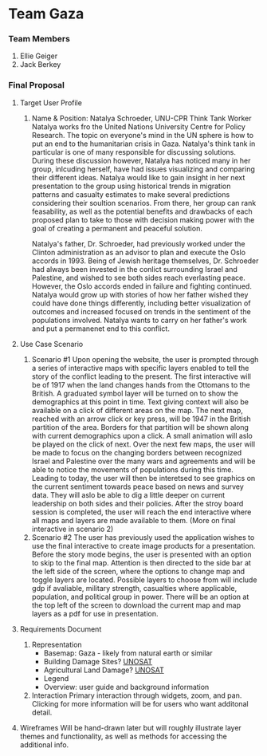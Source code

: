 # Team Gaza

### Team Members
1. Ellie Geiger
2. Jack Berkey

### Final Proposal
1. Target User Profile
    1. Name & Position: Natalya Schroeder, UNU-CPR Think Tank Worker
        Natalya works fro the United Nations University Centre for Policy Research. The topic on everyone's mind in the UN sphere is how to put an end to the humanitarian crisis in Gaza. Natalya's think tank in particular is one of many responsible for discussing solutions. During these discussion however, Natalya has noticed many in her group, inlcuding herself, have had issues visualizing and comparing their different ideas. Natalya would like to gain insight in her next presentation to the group using historical trends in migration patterns and casualty estimates to make several predictions considering their soultion scenarios. From there, her group can rank feasability, as well as the potential benefits and drawbacks of each proposed plan to take to those with decision making power with the goal of creating a permanent and peaceful solution.

        Natalya's father, Dr. Schroeder, had previously worked under the Clinton administration as an advisor to plan and execute the Oslo accords in 1993. Being of Jewish heritage themselves, Dr. Schroeder had always been invested in the conlict surrounding Israel and Palestine, and wished to see both sides reach everlasting peace. However, the Oslo accords ended in failure and fighting continued. Natalya would grow up with stories of how her father wished they could have done things differently, including better visualization of outcomes and increased focused on trends in the sentiment of the populations involved. Natalya wants to carry on her father's work and put a permanenet end to this conflict.
        
2. Use Case Scenario
    1. Scenario #1
        Upon opening the website, the user is prompted through a series of interactive maps with specific layers enabled to tell the story of the conflict leading to the present. The first interactive will be of 1917 when the land changes hands from the Ottomans to the British. A graduated symbol layer will be turned on to show the demographics at this point in time. Text giving context will also be available on a click of different areas on the map. The next map, reached with an arrow click or key press, will be 1947 in the British partition of the area. Borders for that partition will be shown along with current demographics upon a click. A small animation will aslo be played on the click of next. Over the next few maps, the user will be made to focus on the changing borders between recognized Israel and Palestine over the many wars and agreements and will be able to notice the movements of populations during this time. Leading to today, the user will then be interetsed to see graphics on the current sentiment towards peace based on news and survey data. They will aslo be able to dig a little deeper on current leadership on both sides and their policies. After the stroy board session is completed, the user will reach the end interactive where all maps and layers are made available to them. (More on final interactive in scenario 2) 
    2. Scenario #2
        The user has previously used the application wishes to use the final interactive to create image products for a presentation. Before the story mode begins, the user is presented with an option to skip to the final map. Attention is then directed to the side bar at the left side of the screen, where the options to change map and toggle layers are located. Possible layers to choose from will include gdp if avaliable, military strength, casualties where applicable, population, and political group in power. There will be an option at the top left of the screen to download the current map and map layers as a pdf for use in presentation.

3. Requirements Document
    1. Representation
        * Basemap: Gaza - likely from natural earth or similar            
        * Building Damage Sites? [UNOSAT](https://unosat.org/products/3793)
        * Agricultural Land Damage? [UNOSAT](https://unosat.org/products/3792)
        * Legend
        * Overview: user guide and background information
    2. Interaction
        Primary interaction through widgets, zoom, and pan. Clicking for more information
        will be for users who want additonal detail.
4. Wireframes
    Will be hand-drawn later but will roughly illustrate layer themes and functionality, as well as methods for accessing the additional info.






